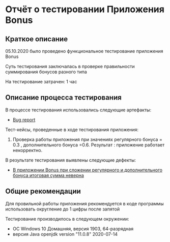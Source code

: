 # **Отчёт о тестировании Приложения  Bonus**

## Краткое описание

05.10.2020 было проведено функциональное тестирование  приложения Bonus

Суть тестирования заключалась в проверке правильности суммирования бонусов разного типа

На тестирование затрачен: 1 час

## Описание процесса тестирования

В процессе тестирования использовались следующие артефакты:
* [Bug report](https://github.com/Natalya-Ryabaya/homework_java2.2/issues/1)


Тест-кейсы, проведенные в ходе тестирования приложения:
1. Проверка работы приложения при значениях регулярного бонуса = 0.3 , дополнительного бонуса =0.6. Результат : приложение работает некорректно.
 

В результате тестирования выявлены следующие дефекты:
* [В приложении Bonus при сложении регулярного и дополнительного бонуса итоговая сумма неверна](https://github.com/Natalya-Ryabaya/homework_java2.2/issues/1)


## Общие рекомендации

Для провильной работы приложения рекомендуется в коде программы использовать округление до 1 цифры после запятой

Тестирование производилось в следующем окружении:
* ОС Windows 10 Домашняя, версия 1903, 64-разрядная 
* версия Java openjdk version "11.0.8" 2020-07-14